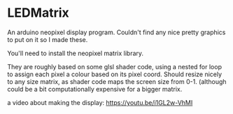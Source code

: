 # LEDMatrix

An arduino neopixel display program. Couldn't find any nice pretty graphics to put on it so I made these. 

You'll need to install the neopixel matrix library.

They are roughly based on some glsl shader code, using a nested for loop to assign each pixel a colour based on its pixel coord. Should resize nicely to any size matrix, as shader code maps the screen size from 0-1. (although could be a bit computationally expensive for a bigger matrix.

a video about making the display: https://youtu.be/i1GL2w-VhMI
